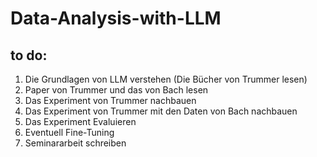 # Data-Analysis-with-LLM

## to do: 
1. Die Grundlagen von LLM verstehen (Die Bücher von Trummer lesen)
2. Paper von Trummer und das von Bach lesen
3. Das Experiment von Trummer nachbauen
4. Das Experiment von Trummer mit den Daten von Bach nachbauen
5. Das Experiment Evaluieren
6. Eventuell Fine-Tuning
7. Seminararbeit schreiben

